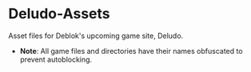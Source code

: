 # Deludo-Assets
Asset files for Deblok's upcoming game site, Deludo.
* **Note**: All game files and directories have their names obfuscated to prevent autoblocking.